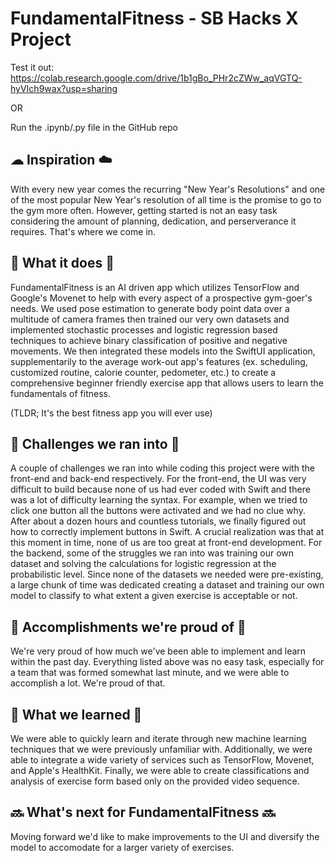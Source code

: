 # FundamentalFitness - SB Hacks X Project

Test it out: https://colab.research.google.com/drive/1b1gBo_PHr2cZWw_aqVGTQ-hyVIch9wax?usp=sharing

OR

Run the .ipynb/.py file in the GitHub repo

## ☁ Inspiration ☁️
With every new year comes the recurring "New Year's Resolutions" and one of the most popular New Year's resolution of all time is the promise to go to the gym more often. However, getting started is not an easy task considering the amount of planning, dedication, and perserverance it requires. That's where we come in. 

## 🚧 What it does 🚧
FundamentalFitness is an AI driven app which utilizes TensorFlow and Google's Movenet to help with every aspect of a prospective gym-goer's needs. We used pose estimation to generate body point data over a multitude of camera frames then trained our very own datasets and implemented stochastic processes and logistic regression based techniques to achieve binary classification of positive and negative movements. We then integrated these models into the SwiftUI application, supplementarily to the average work-out app's features (ex. scheduling, customized routine, calorie counter, pedometer, etc.) to create a comprehensive beginner friendly exercise app that allows users to learn the fundamentals of fitness. 

(TLDR; It's the best fitness app you will ever use)

## 👷 Challenges we ran into 👷
A couple of challenges we ran into while coding this project were with the front-end and back-end respectively. 
For the front-end, the UI was very difficult to build because none of us had ever coded with Swift and there was a lot of difficulty learning the syntax. For example, when we tried to click one button all the buttons were activated and we had no clue why. After about a dozen hours and countless tutorials, we finally figured out how to correctly implement buttons in Swift. A crucial realization was that at this moment in time, none of us are too great at front-end development.
For the backend, some of the struggles we ran into was training our own dataset and solving the calculations for logistic regression at the probabilistic level. Since none of the datasets we needed were pre-existing, a large chunk of time was dedicated creating a dataset and training our own model to classify to what extent a given exercise is acceptable or not. 

## 🎉 Accomplishments we're proud of 🎉
We're very proud of how much we've been able to implement and learn within the past day. Everything listed above was no easy task, especially for a team that was formed somewhat last minute, and we were able to accomplish a lot. We're proud of that.

## 📙 What we learned 📙
We were able to quickly learn and iterate through new machine learning techniques that we were previously unfamiliar with. Additionally, we were able to integrate a wide variety of services such as TensorFlow, Movenet, and Apple's HealthKit. Finally, we were able to create classifications and analysis of exercise form based only on the provided video sequence. 


## 🔜 What's next for FundamentalFitness 🔜
Moving forward we'd like to make improvements to the UI and diversify the model to accomodate for a larger variety of exercises.


